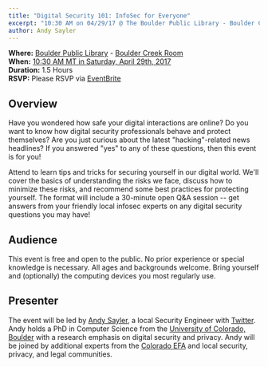 ```yaml
---
title: "Digital Security 101: InfoSec for Everyone"
excerpt: "10:30 AM on 04/29/17 @ The Boulder Public Library - Boulder Creek Room"
author: Andy Sayler
---
```


**Where:** [Boulder Public Library](https://boulderlibrary.org/locations/main/)
         - [Boulder Creek Room](https://boulderlibrary.org/services/meeting-rooms/main-library-meeting-room-maps/)  
**When:** [10:30 AM MT in Saturday, April 29th, 2017](https://www.eventbrite.com/e/digital-security-101-infosec-for-everyone-registration-33105213585)  
**Duration:** 1.5 Hours  
**RSVP:** Please RSVP via [EventBrite](https://www.eventbrite.com/e/digital-security-101-infosec-for-everyone-registration-33105213585)

Overview
--------

Have you wondered how safe your digital interactions are online? Do
you want to know how digital security professionals behave and protect
themselves? Are you just curious about the latest "hacking"-related
news headlines? If you answered "yes" to any of these questions, then
this event is for you!

Attend to learn tips and tricks for securing yourself in our digital
world. We'll cover the basics of understanding the risks we face,
discuss how to minimize these risks, and recommend some best practices
for protecting yourself. The format will include a 30-minute open Q&A
session -- get answers from your friendly local infosec experts on any
digital security questions you may have!

Audience
--------

This event is free and open to the public. No prior experience or
special knowledge is necessary. All ages and backgrounds
welcome. Bring yourself and (optionally) the computing devices you
most regularly use.

Presenter
---------

The event will be led by [Andy Sayler](https://www.andysayler.com), a
local Security Engineer with [Twitter](https://www.twitter.com). Andy
holds a PhD in Computer Science from the [University of Colorado,
Boulder](http://www.colorado.edu) with a research emphasis on digital
security and privacy. Andy will be joined by additional experts from
the [Colorado EFA](http://efacolorado.com) and local security,
privacy, and legal communities.
